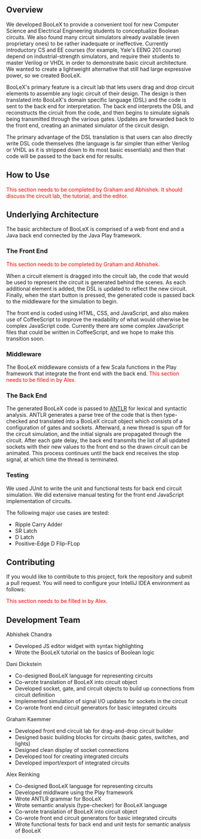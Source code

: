 ## Overview ##

We developed BooLeX to provide a convenient tool for new Computer Science and Electrical Engineering students to conceptualize Boolean circuits.  We also found many circuit simulators already available (even proprietary ones) to be rather inadequate or ineffective.  Currently introductory CS and EE courses (for example, Yale's EENG 201 course) depend on industrial-strength simulators, and require their students to master Verilog or VHDL in order to demonstrate basic circuit architecture.  We wanted to create a lightweight alternative that still had large expressive power, so we created BooLeX.

BooLeX's primary feature is a circuit lab that lets users drag and drop circuit elements to assemble any logic circuit of their design.  The design is then translated into BooLeX's domain specific language (DSL) and the code is sent to the back end for interpretation.  The back end interprets the DSL and reconstructs the circuit from the code, and then begins to simulate signals being transmitted through the various gates.  Updates are forwarded back to the front end, creating an animated simulator of the circuit design.

The primary advantage of the DSL translation is that users can also directly write DSL code themselves (the language is far simpler than either Verilog or VHDL as it is stripped down to its most basic essentials) and then that code will be passed to the back end for results.

## How to Use ##
<font color="red">This section needs to be completed by Graham and Abhishek.  It should discuss the circuit lab, the tutorial, and the editor.</font>

## Underlying Architecture ##
The basic architecture of BooLeX is comprised of a web front end and a Java back end connected by the Java Play framework.

### The Front End ###
<font color="red">This section needs to be completed by Graham and Abhishek.</font>

When a circuit element is dragged into the circuit lab, the code that would be used to represent the circuit is generated behind the scenes.  As each additional element is added, the DSL is updated to reflect the new circuit.  Finally, when the start button is pressed, the generated code is passed back to the middleware for the simulation to begin.

The front end is coded using HTML, CSS, and JavaScript, and also makes use of CoffeeScript to improve the readability of what would otherwise be complex JavaScript code.  Currently there are some complex JavaScript files that could be written in CoffeeScript, and we hope to make this transition soon.

### Middleware ###

The BooLeX middleware consists of a few Scala functions in the Play framework that integrate the front end with the back end.  <font color="red">This section needs to be filled in by Alex.</font>

### The Back End ###
The generated BooLeX code is passed to [ANTLR](http://www.antlr.org/) for lexical and syntactic analysis.  ANTLR generates a parse tree of the code that is then type-checked and translated into a BooLeX circuit object which consists of a configuration of gates and sockets.  Afterward, a new thread is spun off for the circuit simulation, and the initial signals are propagated through the circuit.  After each gate delay, the back end transmits the list of all updated sockets with their new values to the front end so the drawn circuit can be animated.  This process continues until the back end receives the stop signal, at which time the thread is terminated.

### Testing ###
We used JUnit to write the unit and functional tests for back end circuit simulation.  We did extensive manual testing for the front end JavaScript implementation of circuits.

The following major use cases are tested:
- Ripple Carry Adder
- SR Latch
- D Latch
- Positive-Edge D Flip-FLop

## Contributing ##
If you would like to contribute to this project, fork the repository and submit a pull request.  You will need to configure your IntelliJ IDEA environment as follows:

<font color="red">This section needs to be filled in by Alex.</font>

## Development Team ##
Abhishek Chandra
- Developed JS editor widget with syntax highlighting
- Wrote the BooLeX tutorial on the basics of Boolean logic

Dani Dickstein
- Co-designed BooLeX language for representing circuits
- Co-wrote translation of BooLeX into circuit object
- Developed socket, gate, and circuit objects to build up connections from circuit definition
- Implemented simulation of signal I/O updates for sockets in the circuit
- Co-wrote front end circuit generators for basic integrated circuits

Graham Kaemmer
- Developed front end circuit lab for drag-and-drop circuit builder
- Designed basic building blocks for circuits (basic gates, switches, and lights)
- Designed clean display of socket connections
- Developed tool for creating integrated circuits
- Developed import/export of integrated circuits

Alex Reinking
- Co-designed BooLeX language for representing circuits
- Developed middlware using the Play framework
- Wrote ANTLR grammar for BooLeX
- Wrote semantic analysis (type-checker) for BooLeX language
- Co-wrote translation of BooLeX into circuit object
- Co-wrote front end circuit generators for basic integrated circuits
- Wrote functional tests for back end and unit tests for semantic analysis of BooLeX